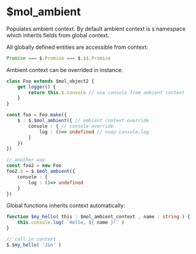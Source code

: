 # $mol_ambient

Populates ambient context. By default ambient context is `$` namespace which inherits fields from global context.

All globally defined entities are accessible from context:

```typescript
Promise === $.Promise === $.$$.Promise
```

Ambient context can be overrided in instance:

```typescript
class Foo extends $mol_object2 {
	get logger() {
		return this.$.console // use console from ambient context
	}
}

const foo = Foo.make({
	$ : $.$mol_ambient({ // ambient context override
		console : { // console override
			log : ()=> undefined // noop console.log
		}
	})
})

// another way
const foo2 = new Foo
foo2.$ = $.$mol_ambient({
	console : {
		log : ()=> undefined
	}
})
```

Global functions inherits context automatically:

```typescript
function $my_hello( this : $mol_ambient_context , name : string ) {
	this.console.log( `Hello, ${ name }!` )
}

// call in context
$.$my_hello( 'Jin' )
```
